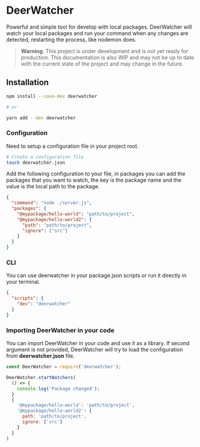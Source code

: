 # DeerWatcher

Powerful and simple tool for develop with local packages. DeerWatcher will watch your local packages and run your command when any changes are detected, restarting the process, like nodemon does.

> **Warning**: This project is under development and is not yet ready for production. This documentation is also WIP and may not be up to date with the current state of the project and may change in the future.

## Installation

```bash
npm install --save-dev deerwatcher

# or

yarn add --dev deerwatcher
```

### Configuration

Need to setup a configuration file in your project root.

```bash
# Create a configuration file
touch deerwatcher.json
```

Add the following configuration to your file, in packages you can add the packages that you want to watch, the key is the package name and the value is the local path to the package.

```json
{
  "command": "node ./server.js",
  "packages": {
    "@mypackage/hello-world": "path/to/project",
    "@mypackage/hello-world2": {
      "path": "path/to/project",
      "ignore": ["src"]
    }
  }
}
```

### CLI

You can use deerwatcher in your package.json scripts or run it directly in your terminal.

```json
{
  "scripts": {
    "dev": "deerwatcher"
  }
}
```

### Importing DeerWatcher in your code

You can import DeerWatcher in your code and use it as a library. If second argument is not provided, DeerWatcher will try to load the configuration from **deerwatcher.json** file.

```js
const DeerWatcher = require('deerwatcher');

DeerWatcher.startWatchers(
  () => {
    console.log('Package changed');
  }
  {
    '@mypackage/hello-world': 'path/to/project',
    '@mypackage/hello-world2': {
      path: 'path/to/project',
      ignore: ['src']
    }
  }
)
```
